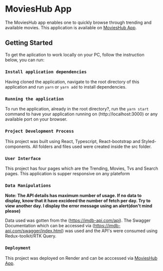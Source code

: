 # MoviesHub App

The MoviesHub app enables one to quickly browse through trending and available movies. This application is available on [MoviesHub App](https://moviehub-lgjh.onrender.com/).

## Getting Started

To get the aplication to work locally on your PC, follow the instruction below, you can run:

### `Install application dependencies`

Having cloned the application, navigate to the root directory of this application and run `yarn` or `yarn add` to install dependencies.

### `Running the application`

To run the application, already in the root directory?, run the `yarn start` command to have your application running on (http://localhost:3000) or any available port on your browser.

### `Project Development Process`

This project was built using React, Typescript, React-bootstrap and Styled-components. All folders and files used were created inside the src folder.

### `User Interface`

This project has four pages which are the Trending, Movies, Tvs and Search pages. This application is supper responsive on any plateform

### `Data Manipulations`

**Note: The API details has maximum number of usage. If no data to display, know that it have excideed the number of fetch per day. Try to view another day. I display the error message using an alert(don't mind please)**

Data used was gotten from the (https://imdb-api.com/api). The Swagger Documentation which can be accessed via (https://imdb-api.com/swagger/index.html) was used and the API's were consumed using Redux-toolkit/RTK Query.


### `Deployment`
This project was deployed on Render and can be acccessed via [MoviesHub App](https://moviehub-lgjh.onrender.com/).

